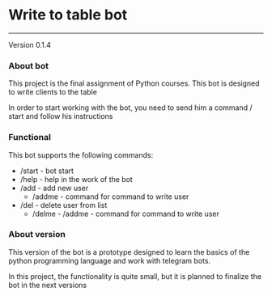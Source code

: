 # Write to table bot
------------
Version 0.1.4

### About bot

This project is the final assignment of Python courses.
This bot is designed to write clients to the table

In order to start working with the bot, you need to send him a command / start and follow his instructions

### Functional

This bot supports the following commands:
  + /start - bot start
  + /help - help in the work of the bot
  + /add - add new user
    + /addme - command for command to write user
  + /del - delete user from list
    + /delme - /addme - command for command to write user
    
### About version

This version of the bot is a prototype designed to learn the basics of the python programming language and work with telegram bots.

In this project, the functionality is quite small, but it is planned to finalize the bot in the next versions
